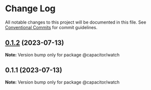 # Change Log

All notable changes to this project will be documented in this file.
See [Conventional Commits](https://conventionalcommits.org) for commit guidelines.

## [0.1.2](https://github.com/ionic-team/CapacitorWatch/compare/0.1.1...0.1.2) (2023-07-13)

**Note:** Version bump only for package @capacitor/watch





## 0.1.1 (2023-07-13)

**Note:** Version bump only for package @capacitor/watch
